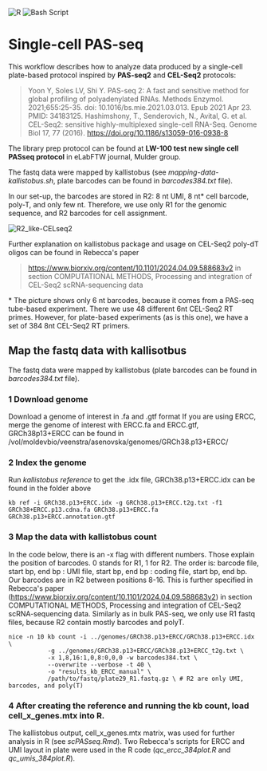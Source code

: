 ![R](https://img.shields.io/badge/r-%23276DC3.svg?style=for-the-badge&logo=r&logoColor=white) ![Bash Script](https://img.shields.io/badge/bash_script-%23121011.svg?style=for-the-badge&logo=gnu-bash&logoColor=white)

# Single-cell PAS-seq

This workflow describes how to analyze data produced by a single-cell plate-based protocol inspired by **PAS-seq2** and **CEL-Seq2** protocols:
> Yoon Y, Soles LV, Shi Y. PAS-seq 2: A fast and sensitive method for global profiling of polyadenylated RNAs. Methods Enzymol. 2021;655:25-35. doi: 10.1016/bs.mie.2021.03.013. Epub 2021 Apr 23. PMID: 34183125.
> Hashimshony, T., Senderovich, N., Avital, G. et al. CEL-Seq2: sensitive highly-multiplexed single-cell RNA-Seq. Genome Biol 17, 77 (2016). https://doi.org/10.1186/s13059-016-0938-8

The library prep protocol can be found at **LW-100 test new single cell PASseq protocol** in eLabFTW journal, Mulder group.

The fastq data were mapped by kallistobus (see _mapping-data-kallistobus.sh_, plate barcodes can be found in _barcodes384.txt_ file). 

In our set-up, the barcodes are stored in R2: 8 nt UMI, 8 nt* cell barcode, poly-T, and only few nt. Therefore, we use only R1 for the genomic sequence, and R2 barcodes for cell assignment.

![R2_like-CELseq2](https://github.com/user-attachments/assets/88cab12e-4d1a-4405-876f-6a085b09eef2)

Further explanation on kallistobus package and usage on CEL-Seq2 poly-dT oligos can be found in Rebecca's paper
>  https://www.biorxiv.org/content/10.1101/2024.04.09.588683v2 in section COMPUTATIONAL METHODS, Processing and integration of CEL-Seq2 scRNA-sequencing data


\* The picture shows only 6 nt barcodes, because it comes from a PAS-seq tube-based experiment. There we use 48 different 6nt CEL-Seq2 RT primes. However, for plate-based experiments (as is this one), we have a set of 384 8nt CEL-Seq2 RT primers.

## Map the fastq data with kallisotbus
The fastq data were mapped by kallistobus (plate barcodes can be found in _barcodes384.txt_ file).

### 1 Download genome
Download a genome of interest in .fa and .gtf format 
If you are using ERCC, merge the genome of interest with ERCC.fa and ERCC.gtf, GRCh38p13+ERCC can be found in /vol/moldevbio/veenstra/asenovska/genomes/GRCh38.p13+ERCC/

### 2 Index the genome
Run _kallistobus reference_ to get the .idx file, GRCh38.p13+ERCC.idx can be found in the folder above
```
kb ref -i GRCh38.p13+ERCC.idx -g GRCh38.p13+ERCC.t2g.txt -f1 GRCh38+ERCC.p13.cdna.fa GRCh38.p13+ERCC.fa GRCh38.p13+ERCC.annotation.gtf
```

### 3 Map the data with kallistobus count
In the code below, there is an -x flag with different numbers. Those explain the position of barcodes. 0 stands for R1, 1 for R2. The order is: barcode file, start bp, end bp : UMI file, start bp, end bp : coding file, start bp, end bp. Our barcodes are in R2 between positions 8-16.
This is further specified in Rebecca's paper (https://www.biorxiv.org/content/10.1101/2024.04.09.588683v2) in section COMPUTATIONAL METHODS, Processing and integration of CEL-Seq2 scRNA-sequencing data.
Similarly as in bulk PAS-seq, we only use R1 fastq files, because R2 contain mostly barcodes and polyT.
```
nice -n 10 kb count -i ../genomes/GRCh38.p13+ERCC/GRCh38.p13+ERCC.idx \
           -g ../genomes/GRCh38.p13+ERCC/GRCh38.p13+ERCC_t2g.txt \
           -x 1,8,16:1,0,8:0,0,0 -w barcodes384.txt \ 
           --overwrite --verbose -t 40 \
           -o "results_kb_ERCC_manual" \
           /path/to/fastq/plate29_R1.fastq.gz \ # R2 are only UMI, barcodes, and poly(T)
```

### 4 After creating the reference and running the kb count, load cell_x_genes.mtx into R.
The kallistobus output, cell_x_genes.mtx matrix, was used for further analysis in R (see _scPASseq.Rmd_). Two Rebecca's scripts for ERCC and UMI layout in plate were used in the R code (_qc_ercc_384plot.R_ and _qc_umis_384plot.R_).
